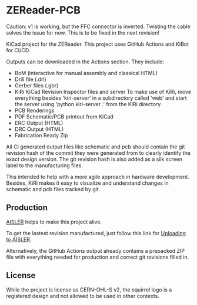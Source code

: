 # ZEReader-PCB

Caution: v1 is working, but the FFC connector is inverted.
Twisting the cable solves the issue for now.
This is to be fixed in the next revision!

KiCad project for the ZEReader.
This project uses GitHub Actions and KiBot for CI/CD.

Outputs can be downloaded in the Actions section. They include:
- BoM (interactive for manual assembly and classical HTML)
- Drill file (.drl)
- Gerber files (.gbr)
- KiRi KiCad Revision Inspector files and server
  To make use of KiRi, move everything besides 'kiri-server' in a subdirectory called 'web'
  and start the server using 'python kiri-server .' from the KiRi directory
- PCB Renderings
- PDF Schematic/PCB printout from KiCad
- ERC Output (HTML)
- DRC Output (HTML)
- Fabrication Ready Zip

All CI generated output files like schematic and pcb should contain the git revision hash
of the commit they were generated from to clearly identify the exact design version.
The git revision hash is also added as a silk screen label to the manufacturing files.

This intended to help with a more agile approach in hardware development.
Besides, KiRi makes it easy to visualize and understand changes in schematic and pcb files tracked by git.

## Production
[AISLER](https://aisler.net/) helps to make this project alive.

To get the lastest revision manufactured, just follow this link for [Uploading to AISLER](https://aisler.net/p/new?url=https://raw.githubusercontent.com/Allegra42/ZEReader-KiCad/refs/heads/main/ZEReader-Pico.kicad_pcb&ref=github).

Alternatively, the GitHub Actions output already contains a prepacked ZIP file with everything needed for production and correct git revisions filled in.

## License
While the project is license as CERN-OHL-S v2, the squirrel logo is a registered design and not allowed to be used in other contexts.
